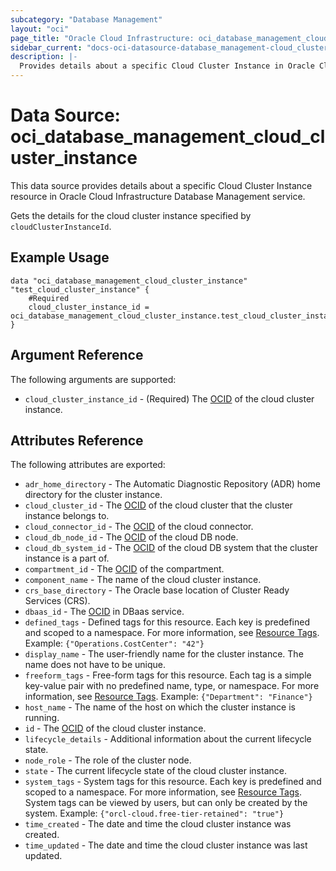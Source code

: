 ```yaml
---
subcategory: "Database Management"
layout: "oci"
page_title: "Oracle Cloud Infrastructure: oci_database_management_cloud_cluster_instance"
sidebar_current: "docs-oci-datasource-database_management-cloud_cluster_instance"
description: |-
  Provides details about a specific Cloud Cluster Instance in Oracle Cloud Infrastructure Database Management service
---
```


# Data Source: oci_database_management_cloud_cluster_instance
This data source provides details about a specific Cloud Cluster Instance resource in Oracle Cloud Infrastructure Database Management service.

Gets the details for the cloud cluster instance specified by `cloudClusterInstanceId`.


## Example Usage

```hcl
data "oci_database_management_cloud_cluster_instance" "test_cloud_cluster_instance" {
	#Required
	cloud_cluster_instance_id = oci_database_management_cloud_cluster_instance.test_cloud_cluster_instance.id
}
```

## Argument Reference

The following arguments are supported:

* `cloud_cluster_instance_id` - (Required) The [OCID](https://docs.cloud.oracle.com/iaas/Content/General/Concepts/identifiers.htm) of the cloud cluster instance.


## Attributes Reference

The following attributes are exported:

* `adr_home_directory` - The Automatic Diagnostic Repository (ADR) home directory for the cluster instance.
* `cloud_cluster_id` - The [OCID](https://docs.cloud.oracle.com/iaas/Content/General/Concepts/identifiers.htm) of the cloud cluster that the cluster instance belongs to.
* `cloud_connector_id` - The [OCID](https://docs.cloud.oracle.com/iaas/Content/General/Concepts/identifiers.htm) of the cloud connector.
* `cloud_db_node_id` - The [OCID](https://docs.cloud.oracle.com/iaas/Content/General/Concepts/identifiers.htm) of the cloud DB node.
* `cloud_db_system_id` - The [OCID](https://docs.cloud.oracle.com/iaas/Content/General/Concepts/identifiers.htm) of the cloud DB system that the cluster instance is a part of.
* `compartment_id` - The [OCID](https://docs.cloud.oracle.com/iaas/Content/General/Concepts/identifiers.htm) of the compartment.
* `component_name` - The name of the cloud cluster instance.
* `crs_base_directory` - The Oracle base location of Cluster Ready Services (CRS).
* `dbaas_id` - The [OCID](https://docs.cloud.oracle.com/iaas/Content/General/Concepts/identifiers.htm) in DBaas service.
* `defined_tags` - Defined tags for this resource. Each key is predefined and scoped to a namespace. For more information, see [Resource Tags](https://docs.cloud.oracle.com/iaas/Content/General/Concepts/resourcetags.htm). Example: `{"Operations.CostCenter": "42"}` 
* `display_name` - The user-friendly name for the cluster instance. The name does not have to be unique.
* `freeform_tags` - Free-form tags for this resource. Each tag is a simple key-value pair with no predefined name, type, or namespace. For more information, see [Resource Tags](https://docs.cloud.oracle.com/iaas/Content/General/Concepts/resourcetags.htm). Example: `{"Department": "Finance"}` 
* `host_name` - The name of the host on which the cluster instance is running.
* `id` - The [OCID](https://docs.cloud.oracle.com/iaas/Content/General/Concepts/identifiers.htm) of the cloud cluster instance.
* `lifecycle_details` - Additional information about the current lifecycle state.
* `node_role` - The role of the cluster node.
* `state` - The current lifecycle state of the cloud cluster instance.
* `system_tags` - System tags for this resource. Each key is predefined and scoped to a namespace. For more information, see [Resource Tags](https://docs.cloud.oracle.com/iaas/Content/General/Concepts/resourcetags.htm). System tags can be viewed by users, but can only be created by the system.  Example: `{"orcl-cloud.free-tier-retained": "true"}` 
* `time_created` - The date and time the cloud cluster instance was created.
* `time_updated` - The date and time the cloud cluster instance was last updated.

